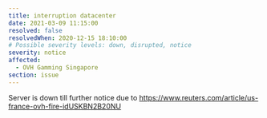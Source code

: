 ```yaml
---
title: interruption datacenter
date: 2021-03-09 11:15:00 
resolved: false
resolvedWhen: 2020-12-15 18:10:00 
# Possible severity levels: down, disrupted, notice
severity: notice
affected:
  - OVH Gamming Singapore
section: issue
---
```


Server is down till further notice due to  https://www.reuters.com/article/us-france-ovh-fire-idUSKBN2B20NU

